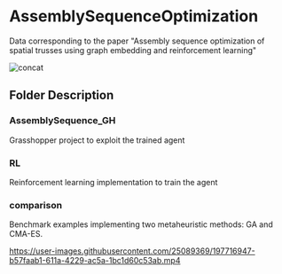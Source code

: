 # AssemblySequenceOptimization
Data corresponding to the paper "Assembly sequence optimization of spatial trusses using graph embedding and reinforcement learning"

![concat](https://user-images.githubusercontent.com/25089369/197717055-60a2a6e9-b223-4b5c-98a2-6cd468bbfe61.jpg)

## Folder Description
### AssemblySequence_GH
 Grasshopper project to exploit the trained agent
 
### RL
 Reinforcement learning implementation to train the agent

### comparison
 Benchmark examples implementing two metaheuristic methods: GA and CMA-ES.

https://user-images.githubusercontent.com/25089369/197716947-b57faab1-611a-4229-ac5a-1bc1d60c53ab.mp4


